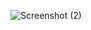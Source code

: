 ![Screenshot (2)](https://user-images.githubusercontent.com/66366561/97640478-1040c580-19fe-11eb-896b-7637e2fb1ce7.png)
